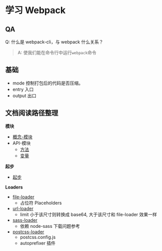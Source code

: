 # 学习 Webpack

## QA

Q: 什么是 webpack-cli，与 webpack 什么关系？

> A: 使我们能在命令行中运行`webpack`命令

## 基础

- mode 控制打包后的代码是否压缩。
- entry 入口
- output 出口

## 文档阅读路径整理

**模块**

- [概念-模块](https://webpack.js.org/concepts/modules/)
- API-模块
  - [方法](https://webpack.js.org/api/module-methods/)
  - [变量](https://webpack.js.org/api/module-variables/)

**起步**

- [起步](https://webpack.js.org/guides/getting-started/)

**Loaders**

- [file-loader](https://webpack.js.org/loaders/file-loader/)
  - 占位符 Placeholders
- [url-loader](https://webpack.js.org/loaders/url-loader/)
  - limit 小于该尺寸则转换成 base64, 大于该尺寸和 file-loader 效果一样
- [sass-loader](https://webpack.js.org/loaders/sass-loader/)
  - 依赖 node-sass 下载问题参考
- [postcss-loader](https://webpack.js.org/loaders/postcss-loader/)
  - postcss.config.js
  - autoprefixer 插件
